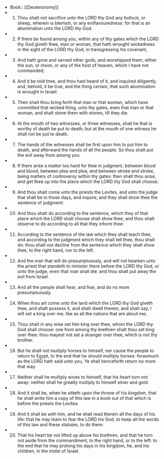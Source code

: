 - Book:: [[Deuteronomy]]
- 1. Thou shalt not sacrifice unto the LORD thy God any bullock, or sheep, wherein is blemish, or any evilfavouredness: for that is an abomination unto the LORD thy God.
- 2. If there be found among you, within any of thy gates which the LORD thy God giveth thee, man or woman, that hath wrought wickedness in the sight of the LORD thy God, in transgressing his covenant,
- 3. And hath gone and served other gods, and worshipped them, either the sun, or moon, or any of the host of heaven, which I have not commanded;
- 4. And it be told thee, and thou hast heard of it, and inquired diligently, and, behold, it be true, and the thing certain, that such abomination is wrought in Israel:
- 5. Then shalt thou bring forth that man or that woman, which have committed that wicked thing, unto thy gates, even that man or that woman, and shalt stone them with stones, till they die.
- 6. At the mouth of two witnesses, or three witnesses, shall he that is worthy of death be put to death; but at the mouth of one witness he shall not be put to death.
- 7. The hands of the witnesses shall be first upon him to put him to death, and afterward the hands of all the people. So thou shalt put the evil away from among you.
- 8. If there arise a matter too hard for thee in judgment, between blood and blood, between plea and plea, and between stroke and stroke, being matters of controversy within thy gates: then shalt thou arise, and get thee up into the place which the LORD thy God shall choose;
- 9. And thou shalt come unto the priests the Levites, and unto the judge that shall be in those days, and inquire; and they shall show thee the sentence of judgment:
- 10. And thou shalt do according to the sentence, which they of that place which the LORD shall choose shall show thee; and thou shalt observe to do according to all that they inform thee:
- 11. According to the sentence of the law which they shall teach thee, and according to the judgment which they shall tell thee, thou shalt do: thou shalt not decline from the sentence which they shall show thee, to the right hand, nor to the left.
- 12. And the man that will do presumptuously, and will not hearken unto the priest that standeth to minister there before the LORD thy God, or unto the judge, even that man shall die: and thou shalt put away the evil from Israel.
- 13. And all the people shall hear, and fear, and do no more presumptuously.
- 14. When thou art come unto the land which the LORD thy God giveth thee, and shalt possess it, and shalt dwell therein, and shalt say, I will set a king over me, like as all the nations that are about me;
- 15. Thou shalt in any wise set him king over thee, whom the LORD thy God shall choose: one from among thy brethren shalt thou set king over thee: thou mayest not set a stranger over thee, which is not thy brother.
- 16. But he shall not multiply horses to himself, nor cause the people to return to Egypt, to the end that he should multiply horses: forasmuch as the LORD hath said unto you, Ye shall henceforth return no more that way.
- 17. Neither shall he multiply wives to himself, that his heart turn not away: neither shall he greatly multiply to himself silver and gold.
- 18. And it shall be, when he sitteth upon the throne of his kingdom, that he shall write him a copy of this law in a book out of that which is before the priests the Levites:
- 19. And it shall be with him, and he shall read therein all the days of his life: that he may learn to fear the LORD his God, to keep all the words of this law and these statutes, to do them:
- 20. That his heart be not lifted up above his brethren, and that he turn not aside from the commandment, to the right hand, or to the left: to the end that he may prolong his days in his kingdom, he, and his children, in the midst of Israel.
